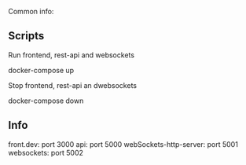 Common info:

Scripts
-------
Run frontend, rest-api and websockets

docker-compose up

Stop frontend, rest-api an dwebsockets

docker-compose down

Info
----
front.dev: port 3000
api: port 5000
webSockets-http-server: port 5001
websockets: port 5002
